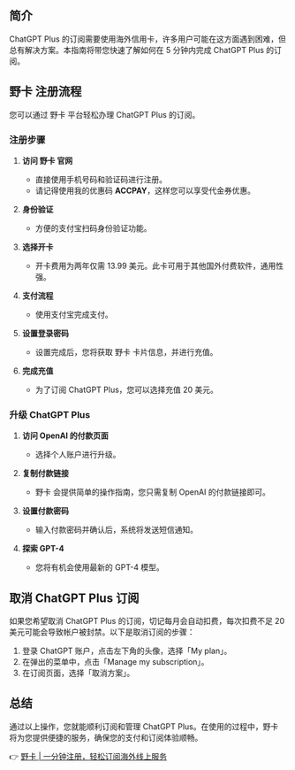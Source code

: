 ## 简介

ChatGPT Plus 的订阅需要使用海外信用卡，许多用户可能在这方面遇到困难，但总有解决方案。本指南将带您快速了解如何在 5 分钟内完成 ChatGPT Plus 的订阅。

## 野卡 注册流程

您可以通过 野卡 平台轻松办理 ChatGPT Plus 的订阅。

### 注册步骤

1. **访问 野卡 官网**
   - 直接使用手机号码和验证码进行注册。
   - 请记得使用我的优惠码 **ACCPAY**，这样您可以享受代金券优惠。

2. **身份验证**
   - 方便的支付宝扫码身份验证功能。

3. **选择开卡**
   - 开卡费用为两年仅需 13.99 美元。此卡可用于其他国外付费软件，通用性强。

4. **支付流程**
   - 使用支付宝完成支付。

5. **设置登录密码**
   - 设置完成后，您将获取 野卡 卡片信息，并进行充值。

6. **完成充值**
   - 为了订阅 ChatGPT Plus，您可以选择充值 20 美元。

### 升级 ChatGPT Plus

1. **访问 OpenAI 的付款页面**
   - 选择个人账户进行升级。

2. **复制付款链接**
   - 野卡 会提供简单的操作指南，您只需复制 OpenAI 的付款链接即可。

3. **设置付款密码**
   - 输入付款密码并确认后，系统将发送短信通知。

4. **探索 GPT-4**
   - 您将有机会使用最新的 GPT-4 模型。

## 取消 ChatGPT Plus 订阅

如果您希望取消 ChatGPT Plus 的订阅，切记每月会自动扣费，每次扣费不足 20 美元可能会导致帐户被封禁。以下是取消订阅的步骤：

1. 登录 ChatGPT 账户，点击左下角的头像，选择「My plan」。
2. 在弹出的菜单中，点击「Manage my subscription」。
3. 在订阅页面，选择「取消方案」。

## 总结

通过以上操作，您就能顺利订阅和管理 ChatGPT Plus。在使用的过程中，野卡 将为您提供便捷的服务，确保您的支付和订阅体验顺畅。

👉 [野卡 | 一分钟注册，轻松订阅海外线上服务](https://bit.ly/bewildcard)